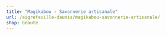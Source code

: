 ```yaml
---
title: "Magikabou - Savonnerie artisanale"
url: /aigrefeuille-daunis/magikabou-savonnerie-artisanale/
shop: beauté
---
```

